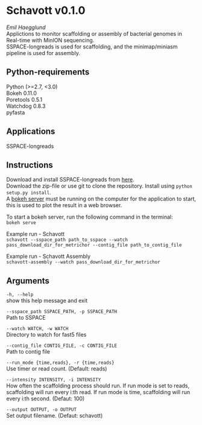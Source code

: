 Schavott v0.1.0
========
*Emil Haegglund*  
Applictions to monitor scaffolding or assembly of bacterial genomes in Real-time with MinION sequencing.  
SSPACE-longreads is used for scaffolding, and the minimap/miniasm pipeline is used for assembly.  

Python-requirements
-------------
Python (>=2.7, <3.0)  
Bokeh 0.11.0  
Poretools 0.5.1  
Watchdog 0.8.3  
pyfasta  

Applications
-------------
SSPACE-longreads  

Instructions
------------
Download and install SSPACE-longreads from [here](http://www.baseclear.com/genomics/bioinformatics/basetools/SSPACE-longread).  
Download the zip-file or use git to clone the repository. Install using `python setup.py install`.  
A [bokeh server](http://bokeh.pydata.org/en/latest/) must be running on the computer for the application to start, this is used to plot the result in a web browser.  

To start a bokeh server, run the following command in the terminal:  
`bokeh serve`   



Example run - Schavott  
`schavott --sspace_path path_to_sspace --watch pass_download_dir_for_metrichor --contig_file path_to_contig_file`  
  
Example run - Schavott Assembly  
`schavott-assembly --watch pass_download_dir_for_metrichor`  

Arguments
---------
  `-h, --help`  
  show this help message and exit

  `--sspace_path SSPACE_PATH, -p SSPACE_PATH `  
Path to SSPACE  
  
  `--watch WATCH, -w WATCH`  
Directory to watch for fast5 files  
  
`--contig_file CONTIG_FILE, -c CONTIG_FILE`  
Path to contig file  
  
`--run_mode {time,reads}, -r {time,reads}`  
Use timer or read count. (Default: reads)  
  
`--intensity INTENSITY, -i INTENSITY`  
How often the scaffolding process should run. If run mode is set to reads, scaffolding will run every i:th read. If run mode is time, scaffolding will run every i:th second. (Defaut: 100)  
    
`--output OUTPUT, -o OUTPUT`  
Set output filename. (Defaut: schavott)  
